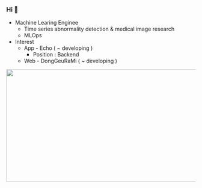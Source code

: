 <!-- ![header](https://capsule-render.vercel.app/api?type=Venom&color=gradient&auto&height=200&section=header&text=Hi!%20I'm%20EUNJI%20👋&animation=fadeIn&fontColor=000000&fontSize=34) -->

### Hi 👋
* Machine Learing Enginee
  * Time series abnormality detection & medical image research
  * MLOps
* Interest
  * App - Echo ( ~ developing )
    * Position : Backend
  * Web - DongGeuRaMi ( ~ developing )

<a href="https://github.com/devxb/gitanimals">
<img
  src="https://render.gitanimals.org/farms/KEJdev"
  width="600"
  height="300"
/>
</a>
</a>
</a>

